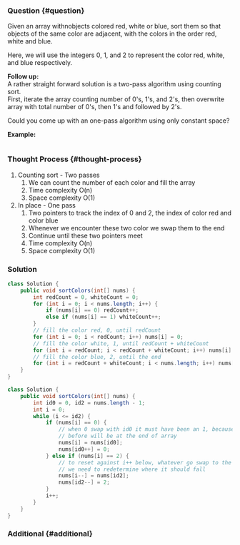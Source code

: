 ### Question {#question}

Given an array withnobjects colored red, white or blue, sort them so that objects of the same color are adjacent, with the colors in the order red, white and blue.

Here, we will use the integers 0, 1, and 2 to represent the color red, white, and blue respectively.

**Follow up:**  
A rather straight forward solution is a two-pass algorithm using counting sort.  
First, iterate the array counting number of 0's, 1's, and 2's, then overwrite array with total number of 0's, then 1's and followed by 2's.

Could you come up with an one-pass algorithm using only constant space?

**Example:**

```

```

### Thought Process {#thought-process}

1. Counting sort - Two passes
   1. We can count the number of each color and fill the array
   2. Time complexity O\(n\)
   3. Space complexity O\(1\)
2. In place - One pass
   1. Two pointers to track the index of 0 and 2, the index of color red and color blue
   2. Whenever we encounter these two color we swap them to the end
   3. Continue until these two pointers meet
   4. Time complexity O\(n\)
   5. Space complexity O\(1\)

### Solution

```java
class Solution {
    public void sortColors(int[] nums) {
        int redCount = 0, whiteCount = 0;
        for (int i = 0; i < nums.length; i++) {
            if (nums[i] == 0) redCount++;
            else if (nums[i] == 1) whiteCount++;
        }
        // fill the color red, 0, until redCount
        for (int i = 0; i < redCount; i++) nums[i] = 0;
        // fill the color white, 1, until redCount + whiteCount
        for (int i = redCount; i < redCount + whiteCount; i++) nums[i] = 1;
        // fill the color blue, 2, until the end
        for (int i = redCount + whiteCount; i < nums.length; i++) nums[i] = 2;
    }
}
```

```java
class Solution {
    public void sortColors(int[] nums) {
        int id0 = 0, id2 = nums.length - 1;
        int i = 0;
        while (i <= id2) {
            if (nums[i] == 0) {
                // when 0 swap with id0 it must have been an 1, because any 2 exist
                // before will be at the end of array
                nums[i] = nums[id0];
                nums[id0++] = 0;
            } else if (nums[i] == 2) {
                // to reset against i++ below, whatever go swap to the ith position
                // we need to redetermine where it should fall
                nums[i--] = nums[id2];
                nums[id2--] = 2;
            }
            i++;
        }
    }
}
```

### Additional {#additional}



